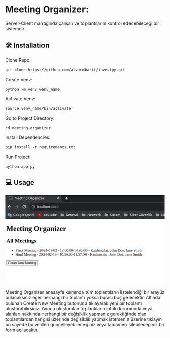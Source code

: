 # Meeting Organizer:

Server-Client mantığında çalışan ve toplantılarını kontrol edecebileceği bir sistemdir.

## :hammer_and_wrench: Installation

Clone Repo:

```
git clone https://github.com/alvarobartt/investpy.git
```

Create Venv:

```
python -m venv venv_name
```

Activate Venv:

```
source venv_name/bin/activate
```

Go to Project Directory:

```
cd meeting-organizer
```

Install Dependencies:

```
pip install -r requirements.txt
```

Run Project:

```
python app.py
```

## :computer: Usage

![alt text](image.png)

Meeting Organizer anasayfa ksımında tüm toplantıların listelendiği bir arayüz bulacaksınız eğer herhangi bir toplantı yoksa burası boş gelecektir. Altında bulunan Create New Meeting butonuna tıklayarak yeni bir toplantı oluşturabilirsiniz. Ayrıca oluşturulan toplantıların iptali durumunda veya alanları hakkında herhangi bir değişiklik yapmanız gerektiğinde olan toplantılardan hangisi üzerinde değişiklik yapmak isterseniz üzerine tıklayın bu sayede bu verileri güncelleyebileceğiniz veya tamamen silebileceğiniz bir form açılacaktır.

